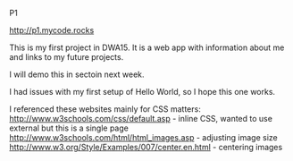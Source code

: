 P1

http://p1.mycode.rocks

This is my first project in DWA15. It is a web app with information about me and links to my future projects.

I will demo this in sectoin next week.

I had issues with my first setup of Hello World, so I hope this one works.


I referenced these websites mainly for CSS matters:
http://www.w3schools.com/css/default.asp - inline CSS, wanted to use external but this is a single page
http://www.w3schools.com/html/html_images.asp - adjusting image size
http://www.w3.org/Style/Examples/007/center.en.html - centering images
